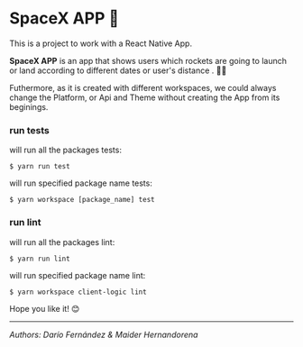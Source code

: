 # SpaceX APP 🚀

This is a project to work with a React Native App.

**SpaceX APP** is an app that shows users which rockets are going to launch or land according to different dates or user's distance . 🚀🚀

Futhermore, as it is created with different workspaces, we could always change the Platform, or Api and Theme without creating the App from its beginings.


### run tests

will run all the packages tests: 

```$ yarn run test``` 

 will run specified package name tests:

```$ yarn workspace [package_name] test```



### run lint

will run all the packages lint: 

```$ yarn run lint```

 will run specified package name lint:

```$ yarn workspace client-logic lint```


Hope you like it! 😊

---
*Authors: Darío Fernández & Maider Hernandorena*